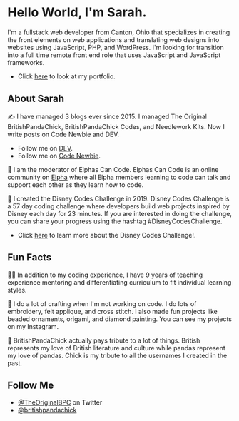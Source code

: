 # Hello World, I'm Sarah.

I'm a fullstack web developer from Canton, Ohio that specializes in creating the front elements on web applications and translating web designs into websites using JavaScript, PHP, and WordPress. I'm looking for transition into a full time remote front end role that uses JavaScript and JavaScript frameworks.

* Click [here](https://britishpandachick.github.io) to look at my portfolio.

## About Sarah 
✍️ I have managed 3 blogs ever since 2015. I managed The Original BritishPandaChick, BritishPandaChick Codes, and Needlework Kits. Now I write posts on Code Newbie and DEV.

* Follow me on [DEV](https://dev.to/theoriginalbpc).
* Follow me on [Code Newbie](https://community.codenewbie.org/theoriginalbpc).

💚 I am the moderator of Elphas Can Code. Elphas Can Code is an online community on [Elpha](https://elpha.com/) where all Elpha members learning to code can talk and support each other as they learn how to code.

🏰 I created the Disney Codes Challenge in 2019. Disney Codes Challenge is a 57 day coding challenge where developers build web projects inspired by Disney  each day for 23 minutes. If you are interested in doing the challenge, you can share your progress using the hashtag #DisneyCodesChallenge.

* Click [here](https://dev.to/theoriginalbpc/everything-you-need-to-know-about-disney-codes-challenge-3ojb) to learn more about the Disney Codes Challenge!.

## Fun Facts
👩‍🏫 In addition to my coding experience, I have 9 years of teaching experience mentoring and differentiating curriculum to fit individual learning styles.

🧵 I do a lot of crafting when I'm not working on code. I do lots of embroidery, felt applique, and cross stitch. I also made fun projects like beaded ornaments, origami, and diamond painting. You can see my projects on my Instagram.

🐼 BritishPandaChick actually pays tribute to a lot of things. British represents my love of British literature and culture while pandas represent my love of pandas. Chick is my tribute to all the usernames I created in the past.


## Follow Me
* [@TheOriginalBPC](https://twitter.com/TheOriginalBPC) on Twitter
* [@britishpandachick](https://www.instagram.com/britishpandachick)